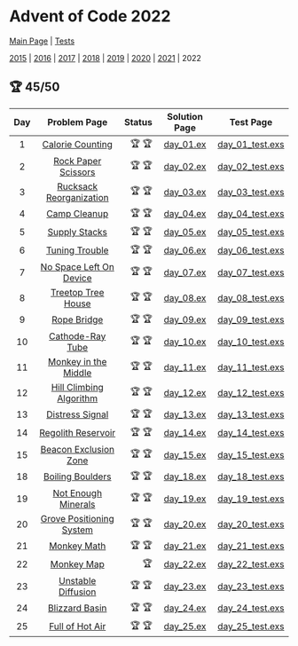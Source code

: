 # Advent of Code 2022

[Main Page](https://adventofcode.com/2022) | [Tests](/test/2022)

[2015](/lib/2015) | [2016](/lib/2016) | [2017](/lib/2017) | [2018](/lib/2018) | [2019](/lib/2019) | [2020](/lib/2020) | [2021](/lib/2021) | 2022


## :trophy: 45/50

| Day | Problem Page | Status | Solution Page | Test Page |
| :---: | :------: | ---: | :---: | :---: |
| 1 | [Calorie Counting](https://adventofcode.com/2022/day/1) | :trophy: :trophy: | [day_01.ex](/lib/2022/day_01.ex) | [day_01_test.exs](/test/2022/day_01_test.exs) |
| 2 | [Rock Paper Scissors](https://adventofcode.com/2022/day/2) | :trophy: :trophy: | [day_02.ex](/lib/2022/day_02.ex) | [day_02_test.exs](/test/2022/day_02_test.exs) |
| 3 | [Rucksack Reorganization](https://adventofcode.com/2022/day/3) | :trophy: :trophy: | [day_03.ex](/lib/2022/day_03.ex) | [day_03_test.exs](/test/2022/day_03_test.exs) |
| 4 | [Camp Cleanup](https://adventofcode.com/2022/day/4) | :trophy: :trophy: | [day_04.ex](/lib/2022/day_04.ex) | [day_04_test.exs](/test/2022/day_04_test.exs) |
| 5 | [Supply Stacks](https://adventofcode.com/2022/day/5) | :trophy: :trophy: | [day_05.ex](/lib/2022/day_05.ex) | [day_05_test.exs](/test/2022/day_05_test.exs) |
| 6 | [Tuning Trouble](https://adventofcode.com/2022/day/6) | :trophy: :trophy: | [day_06.ex](/lib/2022/day_06.ex) | [day_06_test.exs](/test/2022/day_06_test.exs) |
| 7 | [No Space Left On Device](https://adventofcode.com/2022/day/7) | :trophy: :trophy: | [day_07.ex](/lib/2022/day_07.ex) | [day_07_test.exs](/test/2022/day_07_test.exs) |
| 8 | [Treetop Tree House](https://adventofcode.com/2022/day/8) | :trophy: :trophy: | [day_08.ex](/lib/2022/day_08.ex) | [day_08_test.exs](/test/2022/day_08_test.exs) |
| 9 | [Rope Bridge](https://adventofcode.com/2022/day/9) | :trophy: :trophy: | [day_09.ex](/lib/2022/day_09.ex) | [day_09_test.exs](/test/2022/day_09_test.exs) |
| 10 | [Cathode-Ray Tube](https://adventofcode.com/2022/day/10) | :trophy: :trophy: | [day_10.ex](/lib/2022/day_10.ex) | [day_10_test.exs](/test/2022/day_10_test.exs) |
| 11 | [Monkey in the Middle](https://adventofcode.com/2022/day/11) | :trophy: :trophy: | [day_11.ex](/lib/2022/day_11.ex) | [day_11_test.exs](/test/2022/day_11_test.exs) |
| 12 | [Hill Climbing Algorithm](https://adventofcode.com/2022/day/12) | :trophy: :trophy: | [day_12.ex](/lib/2022/day_12.ex) | [day_12_test.exs](/test/2022/day_12_test.exs) |
| 13 | [Distress Signal](https://adventofcode.com/2022/day/13) | :trophy: :trophy: | [day_13.ex](/lib/2022/day_13.ex) | [day_13_test.exs](/test/2022/day_13_test.exs) |
| 14 | [Regolith Reservoir](https://adventofcode.com/2022/day/14) | :trophy: :trophy: | [day_14.ex](/lib/2022/day_14.ex) | [day_14_test.exs](/test/2022/day_14_test.exs) |
| 15 | [Beacon Exclusion Zone](https://adventofcode.com/2022/day/15) | :trophy: :trophy: | [day_15.ex](/lib/2022/day_15.ex) | [day_15_test.exs](/test/2022/day_15_test.exs) |
| 18 | [Boiling Boulders](https://adventofcode.com/2022/day/18) | :trophy: :trophy: | [day_18.ex](/lib/2022/day_18.ex) | [day_18_test.exs](/test/2022/day_18_test.exs) |
| 19 | [Not Enough Minerals](https://adventofcode.com/2022/day/19) | :trophy: :trophy: | [day_19.ex](/lib/2022/day_19.ex) | [day_19_test.exs](/test/2022/day_19_test.exs) |
| 20 | [Grove Positioning System](https://adventofcode.com/2022/day/20) | :trophy: :trophy: | [day_20.ex](/lib/2022/day_20.ex) | [day_20_test.exs](/test/2022/day_20_test.exs) |
| 21 | [Monkey Math](https://adventofcode.com/2022/day/21) | :trophy: :trophy: | [day_21.ex](/lib/2022/day_21.ex) | [day_21_test.exs](/test/2022/day_21_test.exs) |
| 22 | [Monkey Map](https://adventofcode.com/2022/day/22) | :trophy: | [day_22.ex](/lib/2022/day_22.ex) | [day_22_test.exs](/test/2022/day_22_test.exs) |
| 23 | [Unstable Diffusion](https://adventofcode.com/2022/day/23) | :trophy: :trophy: | [day_23.ex](/lib/2022/day_23.ex) | [day_23_test.exs](/test/2022/day_23_test.exs) |
| 24 | [Blizzard Basin](https://adventofcode.com/2022/day/24) | :trophy: :trophy: | [day_24.ex](/lib/2022/day_24.ex) | [day_24_test.exs](/test/2022/day_24_test.exs) |
| 25 | [Full of Hot Air](https://adventofcode.com/2022/day/25) | :trophy: :trophy: | [day_25.ex](/lib/2022/day_25.ex) | [day_25_test.exs](/test/2022/day_25_test.exs) |

